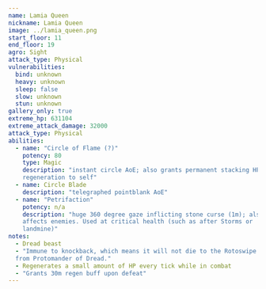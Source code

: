 ```yaml
---
name: Lamia Queen
nickname: Lamia Queen
image: ../lamia_queen.png
start_floor: 11
end_floor: 19
agro: Sight
attack_type: Physical
vulnerabilities:
  bind: unknown
  heavy: unknown
  sleep: false
  slow: unknown
  stun: unknown
gallery_only: true
extreme_hp: 631104
extreme_attack_damage: 32000
attack_type: Physical
abilities:
  - name: "Circle of Flame (?)"
    potency: 80
    type: Magic
    description: "instant circle AoE; also grants permanent stacking HP
    regeneration to self"
  - name: Circle Blade
    description: "telegraphed pointblank AoE"
  - name: "Petrifaction"
    potency: n/a
    description: "huge 360 degree gaze inflicting stone curse (1m); also
    affects enemies. Used at critical health (such as after Storms or
    landmine)"
notes:
  - Dread beast
  - "Immune to knockback, which means it will not die to the Rotoswipe ability
  from Protomander of Dread."
  - Regenerates a small amount of HP every tick while in combat
  - "Grants 30m regen buff upon defeat"
---
```

